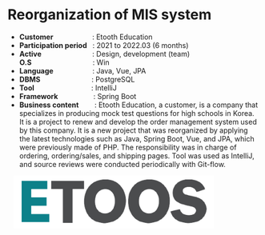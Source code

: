 # Reorganization of MIS system

- <b>Customer </b></b>&nbsp;&nbsp;&nbsp;&nbsp;&nbsp;&nbsp;&nbsp;&nbsp;&nbsp;&nbsp;&nbsp;&nbsp;&nbsp;&nbsp;&nbsp;&nbsp;&nbsp;&nbsp;&nbsp;: Etooth Education
- <b>Participation period </b>&nbsp;&nbsp;: 2021 to 2022.03 (6 months)
- <b>Active </b>&nbsp;&nbsp;&nbsp;&nbsp;&nbsp;&nbsp;&nbsp;&nbsp;&nbsp;&nbsp;&nbsp;&nbsp;&nbsp;&nbsp;&nbsp;&nbsp;&nbsp;&nbsp;&nbsp;&nbsp;&nbsp;&nbsp;&nbsp;&nbsp;&nbsp;: Design, development (team)
<b>O.S</b>&nbsp;&nbsp;&nbsp;&nbsp;&nbsp;&nbsp;&nbsp;&nbsp;&nbsp;&nbsp;&nbsp;&nbsp;&nbsp;&nbsp;&nbsp;&nbsp;&nbsp;&nbsp;&nbsp;&nbsp;&nbsp;&nbsp;&nbsp;&nbsp;&nbsp;&nbsp;&nbsp;&nbsp;&nbsp;&nbsp; : Win
- <b>Language </b>&nbsp;&nbsp;&nbsp;&nbsp;&nbsp;&nbsp;&nbsp;&nbsp;&nbsp;&nbsp;&nbsp;&nbsp;&nbsp;&nbsp;&nbsp;&nbsp;&nbsp;&nbsp;&nbsp;: Java, Vue, JPA
- <b>DBMS</b>&nbsp;&nbsp;&nbsp;&nbsp;&nbsp;&nbsp;&nbsp;&nbsp;&nbsp;&nbsp;&nbsp;&nbsp;&nbsp;&nbsp;&nbsp;&nbsp;&nbsp;&nbsp;&nbsp;&nbsp;&nbsp;&nbsp;&nbsp;&nbsp;&nbsp;&nbsp;: PostgreSQL
- <b>Tool</b>&nbsp;&nbsp;&nbsp;&nbsp;&nbsp;&nbsp;&nbsp;&nbsp;&nbsp;&nbsp;&nbsp;&nbsp;&nbsp;&nbsp;&nbsp;&nbsp;&nbsp;&nbsp;&nbsp;&nbsp;&nbsp;&nbsp;&nbsp;&nbsp;&nbsp;&nbsp;&nbsp;&nbsp;&nbsp;: IntelliJ
- <b>Framework</b>&nbsp;&nbsp;&nbsp;&nbsp;&nbsp;&nbsp;&nbsp;&nbsp;&nbsp;&nbsp;&nbsp;&nbsp;&nbsp;&nbsp;&nbsp;&nbsp;&nbsp;&nbsp;: Spring Boot
- <b>Business content</b>&nbsp;&nbsp;&nbsp;&nbsp;&nbsp;&nbsp;&nbsp;&nbsp;: Etooth Education, a customer, is a company that specializes in producing mock test questions for high schools in Korea. It is a project to renew and develop the order management system used by this company. It is a new project that was reorganized by applying the latest technologies such as Java, Spring Boot, Vue, and JPA, which were previously made of PHP. The responsibility was in charge of ordering, ordering/sales, and shipping pages. Tool was used as IntelliJ, and source reviews were conducted periodically with Git-flow.

&nbsp;&nbsp;&nbsp;<img src="projects/etoos.jpg" width="400">
